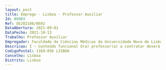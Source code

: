 ```yaml
--- 
layout: post
title: Emprego - Lisboa - Professor Auxiliar
Id: 89983
Ref: OE202108/0692
DataAbertura: 2021-09-01
DataFecho: 2021-10-13
Trabalho: Professor Auxiliar
Empregador: Faculdade de Ciências Médicas da Universidade Nova de Lisboa - NOVA Medical School
Descricao: I — Conteúdo funcional O(a) professor(a) a contratar deverá contribuir para o ensino e a investigação nas seguintesáreas 1 — Ensino de Nutrição Comunitária, Comunicação em Saúde e Epidemiologia Nutricional Nutrição no ciclo de vida 2 — Investigação na área da Epidemiologia Nutricional, estudos ecológicos  EpidemiologiaNutricional baseada em estudos de coortes de nascimento  Epidemiologia Nutricional na área daNeonatologia  Intervenção nutricional na área do tratamento cirúrgico e não cirúrgico da obesidade Intervenção alimentar na grávida, lactante, lactente e criança.
CodigoPostal: 1169-056 LISBOA
Concelho: Lisboa
Distrito: Lisboa
--- 
```

